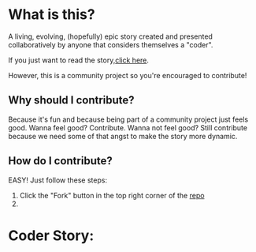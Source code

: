 # What is this?

A living, evolving, (hopefully) epic story created and presented collaboratively by anyone that considers themselves a "coder".

If you just want to read the story,[click here](#coder-story).

However, this is a community project so you're encouraged to contribute!

## Why should I contribute?

Because it's fun and because being part of a community project just feels good. Wanna feel good? Contribute. Wanna not feel good? Still contribute because we need some of that angst to make the story more dynamic.

## How do I contribute?

EASY! Just follow these steps:
1. Click the "Fork" button in the top right corner of the [repo](https://github.com/GaegeRoot/coder-story)
2. 

# Coder Story:
